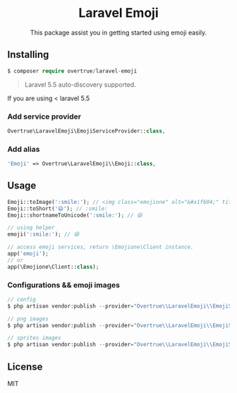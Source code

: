 <h1 align="center"> Laravel Emoji </h1>

<p align="center">This package assist you in getting started using emoji easily.</p>

## Installing

```php
$ composer require overtrue/laravel-emoji
```

> Laravel 5.5 auto-discovery supported.

If you are using < laravel 5.5

### Add service provider

```php
Overtrue\LaravelEmoji\EmojiServiceProvider::class,
```

### Add alias

```php
'Emoji' => Overtrue\LaravelEmoji\\Emoji::class,
```

## Usage

```php
Emoji::toImage(':smile:'); // <img class="emojione" alt="&#x1f604;" title=":smile:" src="https://cdn.jsdelivr.net/emojione/assets/3.1/png/32/1f604.png"/>'
Emoji::toShort('😄'); // :smile:
Emoji::shortnameToUnicode(':smile:'); // 😄

// using helper
emoji(':smile:'); // 😄

// access emoji services, return \Emojione\Client instance.
app('emoji');
// or 
app(\Emojione\Client::class);
```

### Configurations && emoji images

```php
// config
$ php artisan vendor:publish --provider="Overtrue\\LaravelEmoji\\EmojiServiceProvider" --tag=config

// png images
$ php artisan vendor:publish --provider="Overtrue\\LaravelEmoji\\EmojiServiceProvider" --tag=public

// sprites images
$ php artisan vendor:publish --provider="Overtrue\\LaravelEmoji\\EmojiServiceProvider" --tag=sprites
```

## License

MIT

